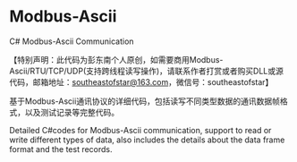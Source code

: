 # Modbus-Ascii
C# Modbus-Ascii Communication

【特别声明：此代码为彭东南个人原创，如需要商用Modbus-Ascii/RTU/TCP/UDP(支持跨线程读写操作)，请联系作者打赏或者购买DLL或源代码，邮箱地址：southeastofstar@163.com，微信号：southeastofstar】

基于Modbus-Ascii通讯协议的详细代码，包括读写不同类型数据的通讯数据帧格式，以及测试记录等完整代码。

Detailed C#codes for Modbus-Ascii communication, support to read or write different types of data, also includes the details about the data frame format and the test records.
